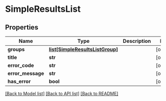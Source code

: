 # SimpleResultsList

## Properties
Name | Type | Description | Notes
------------ | ------------- | ------------- | -------------
**groups** | [**list[SimpleResultsListGroup]**](SimpleResultsListGroup.md) |  | [optional] 
**title** | **str** |  | [optional] 
**error_code** | **str** |  | [optional] 
**error_message** | **str** |  | [optional] 
**has_error** | **bool** |  | [optional] 

[[Back to Model list]](../README.md#documentation-for-models) [[Back to API list]](../README.md#documentation-for-api-endpoints) [[Back to README]](../README.md)


